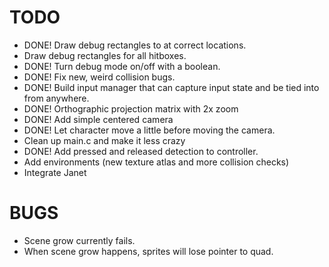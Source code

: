 # TODO
- DONE! Draw debug rectangles to at correct locations.
- Draw debug rectangles for all hitboxes.
- DONE! Turn debug mode on/off with a boolean.
- DONE! Fix new, weird collision bugs.
- DONE! Build input manager that can capture input state and be tied into from anywhere.
- DONE! Orthographic projection matrix with 2x zoom
- DONE! Add simple centered camera
- DONE! Let character move a little before moving the camera.
- Clean up main.c and make it less crazy
- DONE! Add pressed and released detection to controller.
- Add environments (new texture atlas and more collision checks)
- Integrate Janet

# BUGS
- Scene grow currently fails.
- When scene grow happens, sprites will lose pointer to quad.
